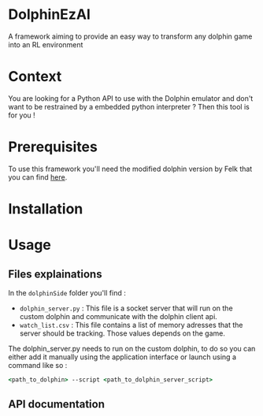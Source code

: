 # DolphinEzAI
A framework aiming to provide an easy way to transform any dolphin game into an RL environment

# Context

You are looking for a Python API to use with the Dolphin emulator and don't want to be restrained by a embedded python interpreter ? Then this tool is for you ! 
# Prerequisites

To use this framework you'll need the modified dolphin version by Felk that you can find [here](https://github.com/Felk/dolphin).


# Installation


# Usage

##  Files explainations

In the ```dolphinSide``` folder you'll find :
- `dolphin_server.py` : This file is a socket server that will run on the custom dolphin and communicate with the dolphin client api.
- `watch_list.csv` : This file contains a list of memory adresses that the server should be tracking. Those values depends on the game. 

The dolphin_server.py needs to run on the custom dolphin, to do so you can either add it manually using the application interface or launch using a command like so :

```cmd
<path_to_dolphin> --script <path_to_dolphin_server_script>
```

## API documentation

